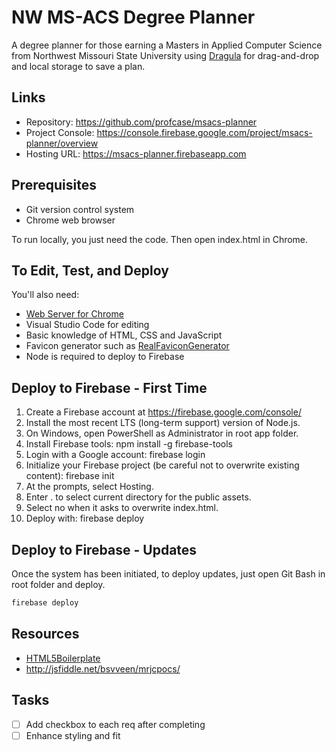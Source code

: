 # NW MS-ACS Degree Planner

A degree planner for those earning a Masters in Applied Computer Science
from Northwest Missouri State University using [Dragula](https://github.com/bevacqua/dragula) for drag-and-drop and local storage to save a plan.

## Links

* Repository: <https://github.com/profcase/msacs-planner>
* Project Console: <https://console.firebase.google.com/project/msacs-planner/overview>
* Hosting URL: <https://msacs-planner.firebaseapp.com>

## Prerequisites

* Git version control system
* Chrome web browser

To run locally, you just need the code. Then open index.html in Chrome.

## To Edit, Test, and Deploy

You'll also need:

* [Web Server for Chrome](https://chrome.google.com/webstore/detail/web-server-for-chrome/ofhbbkphhbklhfoeikjpcbhemlocgigb)
* Visual Studio Code for editing
* Basic knowledge of HTML, CSS and JavaScript
* Favicon generator such as [RealFaviconGenerator](https://realfavicongenerator.net/)
* Node is required to deploy to Firebase

## Deploy to Firebase - First Time

1. Create a Firebase account at <https://firebase.google.com/console/>
2. Install the most recent LTS (long-term support) version of Node.js.
3. On Windows, open PowerShell as Administrator in root app folder.
4. Install Firebase tools: npm install -g firebase-tools
5. Login with a Google account: firebase login
6. Initialize your Firebase project (be careful not to overwrite existing content): firebase init
7. At the prompts, select Hosting.
8. Enter . to select current directory for the public assets.
9. Select no when it asks to overwrite index.html.
10. Deploy with: firebase deploy

## Deploy to Firebase - Updates

Once the system has been initiated, to deploy updates, just open Git Bash in root folder and deploy.

```Bash
firebase deploy
```

## Resources

* [HTML5Boilerplate](https://html5boilerplate.com/)
* <http://jsfiddle.net/bsvveen/mrjcpocs/>

## Tasks

* [ ] Add checkbox to each req after completing
* [ ] Enhance styling and fit